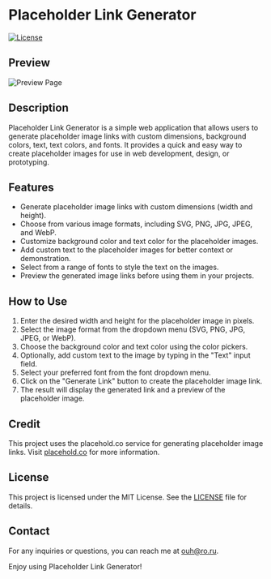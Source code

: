 # Placeholder Link Generator

[![License](https://img.shields.io/badge/license-MIT-blue.svg)](LICENSE)

## Preview

![Preview Page](https://raw.githubusercontent.com/dhaifullahr/placeholder-link-generator/master/img/Screenshoot%20Preview%20Page%20Desktop.jpg)

## Description

Placeholder Link Generator is a simple web application that allows users to generate placeholder image links with custom dimensions, background colors, text, text colors, and fonts. It provides a quick and easy way to create placeholder images for use in web development, design, or prototyping.

## Features

- Generate placeholder image links with custom dimensions (width and height).
- Choose from various image formats, including SVG, PNG, JPG, JPEG, and WebP.
- Customize background color and text color for the placeholder images.
- Add custom text to the placeholder images for better context or demonstration.
- Select from a range of fonts to style the text on the images.
- Preview the generated image links before using them in your projects.

## How to Use

1. Enter the desired width and height for the placeholder image in pixels.
2. Select the image format from the dropdown menu (SVG, PNG, JPG, JPEG, or WebP).
3. Choose the background color and text color using the color pickers.
4. Optionally, add custom text to the image by typing in the "Text" input field.
5. Select your preferred font from the font dropdown menu.
6. Click on the "Generate Link" button to create the placeholder image link.
7. The result will display the generated link and a preview of the placeholder image.

## Credit

This project uses the placehold.co service for generating placeholder image links. Visit [placehold.co](https://placehold.co) for more information.

## License

This project is licensed under the MIT License. See the [LICENSE](LICENSE) file for details.

## Contact

For any inquiries or questions, you can reach me at ouh@ro.ru.

Enjoy using Placeholder Link Generator!

